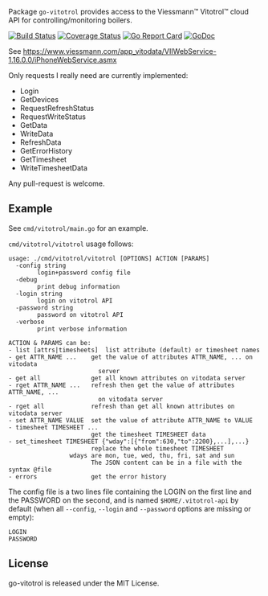 Package `go-vitotrol` provides access to the Viessmann™
Vitotrol™ cloud API for controlling/monitoring boilers.

[![Build Status](https://travis-ci.org/maxatome/go-vitotrol.svg)](https://travis-ci.org/maxatome/go-vitotrol)
[![Coverage Status](https://coveralls.io/repos/github/maxatome/go-vitotrol/badge.svg?branch=master)](https://coveralls.io/github/maxatome/go-vitotrol?branch=master)
[![Go Report Card](https://goreportcard.com/badge/github.com/maxatome/go-vitotrol)](https://goreportcard.com/report/github.com/maxatome/go-vitotrol)
[![GoDoc](https://godoc.org/github.com/maxatome/go-vitotrol?status.svg)](https://godoc.org/github.com/maxatome/go-vitotrol)

See https://www.viessmann.com/app_vitodata/VIIWebService-1.16.0.0/iPhoneWebService.asmx

Only requests I really need are currently implemented:
- Login
- GetDevices
- RequestRefreshStatus
- RequestWriteStatus
- GetData
- WriteData
- RefreshData
- GetErrorHistory
- GetTimesheet
- WriteTimesheetData

Any pull-request is welcome.

## Example

See `cmd/vitotrol/main.go` for an example.

`cmd/vitotrol/vitotrol` usage follows:

```
usage: ./cmd/vitotrol/vitotrol [OPTIONS] ACTION [PARAMS]
  -config string
    	login+password config file
  -debug
    	print debug information
  -login string
    	login on vitotrol API
  -password string
    	password on vitotrol API
  -verbose
    	print verbose information

ACTION & PARAMS can be:
- list [attrs|timesheets]  list attribute (default) or timesheet names
- get ATTR_NAME ...    get the value of attributes ATTR_NAME, ... on vitodata
                         server
- get all              get all known attributes on vitodata server
- rget ATTR_NAME ...   refresh then get the value of attributes ATTR_NAME, ...
                         on vitodata server
- rget all             refresh than get all known attributes on vitodata server
- set ATTR_NAME VALUE  set the value of attribute ATTR_NAME to VALUE
- timesheet TIMESHEET ...
                       get the timesheet TIMESHEET data
- set_timesheet TIMESHEET {"wday":[{"from":630,"to":2200},...],...}
                       replace the whole timesheet TIMESHEET
		         wdays are mon, tue, wed, thu, fri, sat and sun
                       The JSON content can be in a file with the syntax @file
- errors               get the error history
```

The config file is a two lines file containing the LOGIN on the first
line and the PASSWORD on the second, and is named
`$HOME/.vitotrol-api` by default (when all `--config`, `--login` and
`--password` options are missing or empty):

```
LOGIN
PASSWORD
```

## License

go-vitotrol is released under the MIT License.
